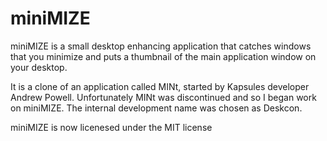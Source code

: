 # miniMIZE

miniMIZE is a small desktop enhancing application that catches windows that you minimize and puts a thumbnail of the main application window on your desktop.

It is a clone of an application called MINt, started by Kapsules developer Andrew Powell.
Unfortunately MINt was discontinued and so I began work on miniMIZE.
The internal development name was chosen as Deskcon.

miniMIZE is now licenesed under the MIT license

